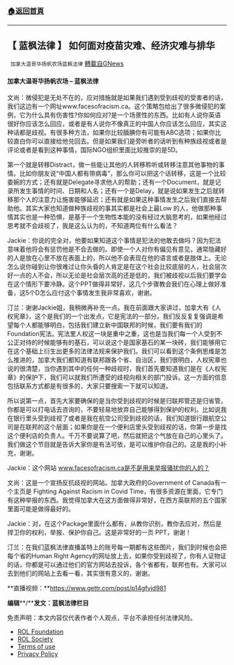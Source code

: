 ###  [:house:返回首頁](https://github.com/ourhimalayas/txt)
---


## 【 蓝枫法律 】 如何面对疫苗灾难、经济灾难与排华
` 加拿大温哥华扬帆农场蓝枫法律` [轉載自GNews](https://gnews.org/zh-hans/2351988/)

#### **加拿大温哥华扬帆农场 – 蓝枫法律**

文尚：微侵犯是无处不在的，应对措施就是如果我们遇到受到歧视的受害者的话，我们这边有一个网址www.facesofracism.ca。这个策略包给出了很多微侵犯的案例，它为什么具有伤害性?你如何应对?是一个场景性的东西。比如有人说你英语很好你应该怎么回应，或者是有人说你不像真正的中国人你应该怎么回应，其实这种话都是歧视。有很多种方法，如果你比较腼腆你有可能有ABC选项；如果你比较直白你可以直接给他兑回去。但是如果我们是旁听者的话听到有种族歧视或者是评论或者是看到这种事情，国际NGO组织里面比较推崇的是5D。

第一个就是转移Distract，做一些能让其他的人转移聆听或转移注意其他事物的事情。比如你朋友说“中国人都有带病毒”，那么你可以把这个话转移，这是一个比较委婉的方式；还有就是Delegate寻求他人的帮助；还有一个Document，就是记录所发生事情的时间、日期和人名；还有一个是Delay，就是说如果发生之后就转移那个人的注意力让施害能够延迟；还有就是如果这种事情发生之后我们直接去帮助他。其实大家也知道做种族歧视的事其实都是社会上最Low 的人，他做那种事情其实也是一种恐惧，是基于一个生物性本能的没有经过大脑思考的，如果他经过思考就不会歧视了，我是这么认为的，不知道两位有什么看法？

Jackie：你说的完全对，他要如果知道这个事情是犯法的他敢去做吗？因为犯法意味着他将会有惩罚他是不会去做的。即使一个人对你有偏见有意见，通常隐藏好的人是放在心里不放在表面上的，所以他不会表现在他的语言或者是肢体上。无论怎么说你碰到让你很难过让你头昏的人肯定是在这个社会比较底层的人，社会层次好一点的人不会，所以无论是社会层次高的还是低的，我们被歧视以后我们要学会在这个情形下要冷静。这个PPT做得非常好，这几个步骤教会我们在心理上做好准备，这5个D怎么应付这个事情发生我非常喜欢，谢谢。

汀兰：谢谢Jackie姐，我稍微再补充一点。我在前面跟大家讲过，加拿大有《人权宪章》，这个是我们的一个出发点，它是宪法的一部分。我们反反复复强调是希望每个人都能够明白，包括我们建立新中国联邦的时候，我们要有我们的Foundation宪法。宪法里人权这一块是重中之重，这也是当我们每一个人受到不公正对待的时候能够有的基石，可以说这个是国家基石的某一块砖，我们能够用它在这个基础上衍生出更多的法律法规来保护我们。我们可以看到这个条例思维是怎么推进的，加拿大我们都知道有联邦跟各个省、自治区，我们很明白，人权宪章也说的很清楚，当你遇到其中的任何一种歧视时，我们首先要知道我们是在《人权宪章》的保护下，我们可以就我们所遭受的歧视向相关的部门投诉。这一方面的信息包括联系方式都是有很多的，大家只要搜索一下就可以知道。

所以说第一点，首先大家要确保的是当你受到歧视的时候是归联邦管还是归省管，你都是可以打电话去咨询的，不要轻易地放弃自己能够得到保护的权利。比如说我在银行里头受到歧视了或者是我在航空公司受到歧视的话，我们知道银行跟航空公司是在联邦的这个层面；如果你是在一个便利店里头受到歧视的话，你第一步是找这个便利店的负责人。千万不要说算了吧，然后就把这个气放在自己的心里头了。我们做这个节目就是告诉大家你是有法可依，是可以维护你自己的。这是我的小补充，谢谢。

Jackie：这个网站 www.facesofracism.ca是不是用来举报骚扰你的人的？

文尚：这是一个宣扬反抗歧视的网站。加拿大政府的Government of Canada有一个主页是 Fighting Against Racism in Covid Time，有很多资源在里面，它专门有这种举报的东西。我觉得加拿大在这方面做得非常好，在西方英联邦的五个国家里面可能是做得最好的。

Jackie：对，在这个Package里面什么都有，从教你识别，教你去应对，然后是捍卫你的权利，举报、保护你自己。这是非常好的一页 PPT，谢谢！

汀兰：在我们蓝枫法律直播盖特上的账号每一期都有这些图片，我们到时候也会把每个省的Human Right Agency的网址放上去，如果你受到歧视了，你有人证物证的话，你都是可以通过他们的官方网站去投诉，各个省都有，联邦也有。大家可以去到他们的网站上去看一看，其实很有意义的，谢谢。

**直播视频：**https://www.gettr.com/post/p14gfvjd981

**编辑****/****发文：蓝枫法律栏目**

 

免责声明：本文内容仅代表作者个人观点，平台不承担任何法律风险。

- [ROL Foundation](https://rolfoundation.org/)
- [ROL Society](https://rolsociety.org/)
- [Terms of use](https://gnews.org/terms-of-use-3/)
- [Privacy Policy](https://gnews.org/privacy-policy/)
